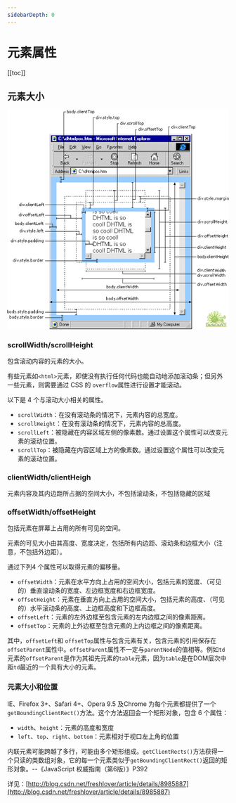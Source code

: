 ```yaml
---
sidebarDepth: 0
---
```


# 元素属性

[[toc]]

## 元素大小

![元素大小](./element-size.gif)

### scrollWidth/scrollHeight

包含滚动内容的元素的大小。

有些元素如`<html>`元素，即使没有执行任何代码也能自动地添加滚动条；但另外一些元素，则需要通过 CSS 的
`overflow`属性进行设置才能滚动。

以下是 4 个与滚动大小相关的属性。

- `scrollWidth`：在没有滚动条的情况下，元素内容的总宽度。
- `scrollHeight`：在没有滚动条的情况下，元素内容的总高度。
- `scrollLeft`：被隐藏在内容区域左侧的像素数。通过设置这个属性可以改变元素的滚动位置。
- `scrollTop`：被隐藏在内容区域上方的像素数。通过设置这个属性可以改变元素的滚动位置。

### clientWidth/clientHeigh

元素内容及其内边距所占据的空间大小，不包括滚动条，不包括隐藏的区域

### offsetWidth/offsetHeight

包括元素在屏幕上占用的所有可见的空间。

元素的可见大小由其高度、宽度决定，包括所有内边距、滚动条和边框大小（注意，不包括外边距）。

通过下列4 个属性可以取得元素的偏移量。

- `offsetWidth`：元素在水平方向上占用的空间大小，包括元素的宽度、（可见的）垂直滚动条的宽度、左边框宽度和右边框宽度。
- `offsetHeight`：元素在垂直方向上占用的空间大小，包括元素的高度、（可见的）水平滚动条的高度、上边框高度和下边框高度。
- `offsetLeft`：元素的左外边框至包含元素的左内边框之间的像素距离。
- `offsetTop`：元素的上外边框至包含元素的上内边框之间的像素距离。

其中，`offsetLeft`和 `offsetTop`属性与包含元素有关，包含元素的引用保存在`offsetParent`属性中。`offsetParent`属性不一定与`parentNode`的值相等。例如`td`元素的`offsetParent`是作为其祖先元素的`table`元素，因为`table`是在DOM层次中距`td`最近的一个具有大小的元素。

### 元素大小和位置

IE、Firefox 3+、Safari 4+、Opera 9.5 及Chrome 为每个元素都提供了一个`getBoundingClientRect()`方法。这个方法返回会一个矩形对象，包含 6 个属性：

- `width`、`height`：元素的高度和宽度
- `left`、`top`、`right`、`bottom`：元素相对于视口左上角的位置

内联元素可能跨越了多行，可能由多个矩形组成。`getClientRects()`方法获得一个只读的类数组对象，它的每一个元素类似于`getBoundingClientRect()`返回的矩形对象。--《JavaScript 权威指南（第6版）》P392

详见：[http://blog.csdn.net/freshlover/article/details/8985887](http://blog.csdn.net/freshlover/article/details/8985887)
